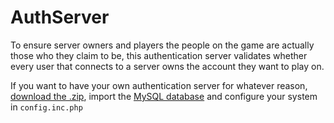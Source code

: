 # AuthServer
To ensure server owners and players the people on the game are actually those who they claim to be, this authentication server validates whether every user that connects to a server owns the account they want to play on.

If you want to have your own authentication server for whatever reason, [download the .zip](https://github.com/Cubition/AuthServer/archive/master.zip), import the [MySQL database](https://raw.githubusercontent.com/Cubition/AuthServer/master/database.sql) and configure your system in `config.inc.php`
